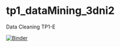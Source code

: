 # tp1_dataMining_3dni2
Data Cleaning TP1-E

[![Binder](https://mybinder.org/badge_logo.svg)](https://mybinder.org/v2/gh/FirasFekih/tp1_dataMining_3dni2/main?labpath=Data%20Cleaning%20TP1-E.ipynb)
